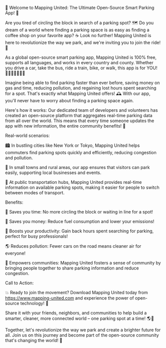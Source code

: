 🚨 Welcome to Mapping United: The Ultimate Open-Source Smart Parking App! 🚨

Are you tired of circling the block in search of a parking spot? 🗺️ Do you dream of a world where finding a parking space is as easy as finding a coffee shop on your favorite app? ☕️ Look no further! Mapping United is here to revolutionize the way we park, and we're inviting you to join the ride! 🎉

As a global open-source smart parking app, Mapping United is 100% free, supports all languages, and works in every country and county. Whether you drive a car, take the bus, ride a train, bike, or walk, this app is for YOU! 🚗🚌🚂🚴‍♀️🚶‍♂️

Imagine being able to find parking faster than ever before, saving money on gas and time, reducing pollution, and regaining lost hours spent searching for a spot. That's exactly what Mapping United offers! 🕰️ With our app, you'll never have to worry about finding a parking space again.

Here's how it works: Our dedicated team of developers and volunteers has created an open-source platform that aggregates real-time parking data from all over the world. This means that every time someone updates the app with new information, the entire community benefits! 🤝

Real-world scenarios:

🏙️ In bustling cities like New York or Tokyo, Mapping United helps commuters find parking spots quickly and efficiently, reducing congestion and pollution.

🌳 In small towns and rural areas, our app ensures that visitors can park easily, supporting local businesses and events.

🚂 At public transportation hubs, Mapping United provides real-time information on available parking spots, making it easier for people to switch between modes of transport.

Benefits:

💸 Saves you time: No more circling the block or waiting in line for a spot!

💸 Saves you money: Reduce fuel consumption and lower your emissions!

💪 Boosts your productivity: Gain back hours spent searching for parking, perfect for busy professionals!

🌎 Reduces pollution: Fewer cars on the road means cleaner air for everyone!

👫 Empowers communities: Mapping United fosters a sense of community by bringing people together to share parking information and reduce congestion.

Call to Action:

💥 Ready to join the movement? Download Mapping United today from https://www.mapping-united.com and experience the power of open-source technology! 📲

Share it with your friends, neighbors, and communities to help build a smarter, cleaner, more connected world – one parking spot at a time! 🌎🚨

Together, let's revolutionize the way we park and create a brighter future for all. Join us on this journey and become part of the open-source community that's changing the world! 💪